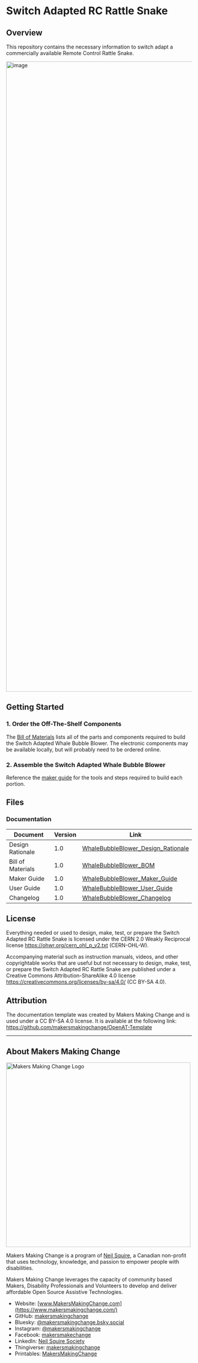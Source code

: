 # Switch Adapted RC Rattle Snake

## Overview
This repository contains the necessary information to switch adapt a commercially available Remote Control Rattle Snake. 

<!--- PHOTO --->
<img width="2560" height="1707" alt="image" src="https://github.com/user-attachments/assets/94fcbabc-5f5d-4904-b632-6f0b8108d6fd" />

## Getting Started
<!--- Include an overall idea of what major steps are required to build the device. --->

### 1. Order the Off-The-Shelf Components
The [Bill of Materials](https://github.com/makersmakingchange/Adapted-Toys/blob/61eccf1686d0bf9c07d14af7184d1c0cee148b85/Toy_Instructions/Available/RC_Toys/Estink%20-%20Rattle%20Snake%20Toy/SlitheringSnake_BOM_V1.0.xlsx) lists all of the parts and components required to build the Switch Adapted Whale Bubble Blower. The electronic components may be available locally, but will probably need to be ordered online. 

### 2. Assemble the Switch Adapted Whale Bubble Blower
Reference the [maker guide](https://github.com/makersmakingchange/Adapted-Toys/blob/3ffab351692519d6581d821faf11a66c978a04d9/Toy_Instructions/Available/RC_Toys/Estink%20-%20Rattle%20Snake%20Toy/SlitheringSnake_Assembly_Guide.pdf) for the tools and steps required to build each portion.

## Files
<!---FILES  This section includes all the information and files required to build and modify the device, including documentation, design files, and build files. --->

### Documentation
<!--- DOCUMENTATION --->
| Document | Version | Link |
|----------|---------|------|
| Design Rationale     | 1.0 | [WhaleBubbleBlower_Design_Rationale](https://github.com/makersmakingchange/Adapted-Toys/blob/5016a3d5ef5db248452a0a430a34345196785bc4/Toy_Instructions/Available/RC_Toys/Estink%20-%20Rattle%20Snake%20Toy/SlitheringSnake_Design_Rationale.pdf) |
| Bill of Materials    | 1.0 | [WhaleBubbleBlower_BOM](https://github.com/makersmakingchange/Adapted-Toys/blob/61eccf1686d0bf9c07d14af7184d1c0cee148b85/Toy_Instructions/Available/RC_Toys/Estink%20-%20Rattle%20Snake%20Toy/SlitheringSnake_BOM_V1.0.xlsx) |
| Maker Guide       | 1.0 | [WhaleBubbleBlower_Maker_Guide](https://github.com/makersmakingchange/Adapted-Toys/blob/3ffab351692519d6581d821faf11a66c978a04d9/Toy_Instructions/Available/RC_Toys/Estink%20-%20Rattle%20Snake%20Toy/SlitheringSnake_Assembly_Guide.pdf) |
| User Guide          | 1.0 | [WhaleBubbleBlower_User_Guide](https://github.com/makersmakingchange/Adapted-Toys/blob/9df766a7123e797589fd489a29e9c6532143bde8/Toy_Instructions/Available/RC_Toys/Estink%20-%20Rattle%20Snake%20Toy/SlitheringSnake_User_Guide.pdf)           |
| Changelog            | 1.0 | [WhaleBubbleBlower_Changelog](/Documentation/WhaleBubbleBlower_Changelog_v0.1.pdf)               |


## License
<!--- LICENSE Choose an appropriate license. We recommend an open-source hardware compatible license. --->
Everything needed or used to design, make, test, or prepare the Switch Adapted RC Rattle Snake is licensed under the CERN 2.0 Weakly Reciprocal license <https://ohwr.org/cern_ohl_p_v2.txt> (CERN-OHL-W).

Accompanying material such as instruction manuals, videos, and other copyrightable works that are useful but not necessary to design, make, test, or prepare the Switch Adapted RC Rattle Snake are published under a Creative Commons Attribution-ShareAlike 4.0 license <https://creativecommons.org/licenses/by-sa/4.0/> (CC BY-SA 4.0).

## Attribution
<!--- ATTRIBUTION Include any information related to the development of the design. This may include who identified the initial challenge, who contributed to the design --->

The documentation template was created by Makers Making Change and is used under a CC BY-SA 4.0 license. It is available at the following link: https://github.com/makersmakingchange/OpenAT-Template

----
<!-- ABOUT MMC START -->
## About Makers Making Change
[<img src="https://raw.githubusercontent.com/makersmakingchange/makersmakingchange/main/img/mmc_logo.svg" width="500" alt="Makers Making Change Logo">](https://www.makersmakingchange.com/)

Makers Making Change is a program of [Neil Squire](https://www.neilsquire.ca/), a Canadian non-profit that uses technology, knowledge, and passion to empower people with disabilities.

Makers Making Change leverages the capacity of community based Makers, Disability Professionals and Volunteers to develop and deliver affordable Open Source Assistive Technologies.

 - Website: [www.MakersMakingChange.com](https://www.makersmakingchange.com/)
 - GitHub: [makersmakingchange](https://github.com/makersmakingchange)
 - Bluesky: [@makersmakingchange.bsky.social](https://bsky.app/profile/makersmakingchange.bsky.social)
 - Instagram: [@makersmakingchange](https://www.instagram.com/makersmakingchange)
 - Facebook: [makersmakechange](https://www.facebook.com/makersmakechange)
 - LinkedIn: [Neil Squire Society](https://www.linkedin.com/company/neil-squire-society/)
 - Thingiverse: [makersmakingchange](https://www.thingiverse.com/makersmakingchange/about)
 - Printables: [MakersMakingChange](https://www.printables.com/@MakersMakingChange)
